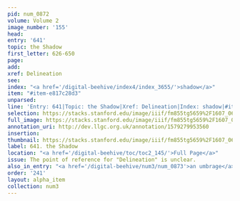 ```yaml
---
pid: num_0872
volume: Volume 2
image_number: '155'
head: 
entry: '641'
topic: the Shadow
first_letter: 626-650
page: 
add: 
xref: Delineation
see: 
index: "<a href='/digital-beehive/index4/index_3655/'>shadow</a>"
item: "#item-e817c28d3"
unparsed: 
line: 'Entry: 641|Topic: the Shadow|Xref: Delineation|Index: shadow|#item-e817c28d3'
selection: https://stacks.stanford.edu/image/iiif/fm855tg5659%2F1607_0622/412,261,2923,658/full/0/default.jpg
full_image: https://stacks.stanford.edu/image/iiif/fm855tg5659%2F1607_0622/full/full/0/default.jpg
annotation_uri: http://dev.llgc.org.uk/annotation/1579279953560
insertion: 
thumbnail: https://stacks.stanford.edu/image/iiif/fm855tg5659%2F1607_0622/412,261,600,180/250,/0/default.jpg
label: 641. the Shadow
location: "<a href='/digital-beehive/toc/toc2_145/'>Full Page</a>"
issue: The point of reference for "Delineation" is unclear.
also_in_entry: "<a href='/digital-beehive/num3/num_0873'>an umbrage</a>|<a href='/digital-beehive/num3/num_0874'>mogshade</a>"
order: '241'
layout: alpha_item
collection: num3
---
```

